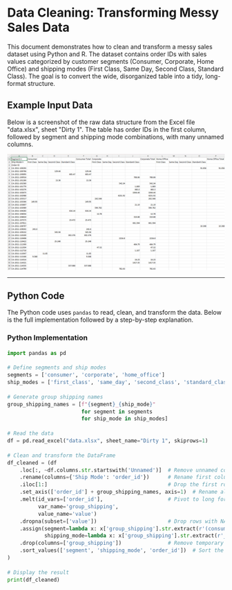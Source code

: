 # Data Cleaning: Transforming Messy Sales Data

This document demonstrates how to clean and transform a messy sales dataset using Python and R. The dataset contains order IDs with sales values categorized by customer segments (Consumer, Corporate, Home Office) and shipping modes (First Class, Same Day, Second Class, Standard Class). The goal is to convert the wide, disorganized table into a tidy, long-format structure.

## Example Input Data

Below is a screenshot of the raw data structure from the Excel file "data.xlsx", sheet "Dirty 1". The table has order IDs in the first column, followed by segment and shipping mode combinations, with many unnamed columns.

![Screenshot](https://raw.githubusercontent.com/madhanlibo/data-cleaning/main/pic/Screenshot%202025-03-31%20171953.png)

---

## Python Code

The Python code uses `pandas` to read, clean, and transform the data. Below is the full implementation followed by a step-by-step explanation.

### Python Implementation

```python
import pandas as pd

# Define segments and ship modes
segments = ['consumer', 'corporate', 'home_office']
ship_modes = ['first_class', 'same_day', 'second_class', 'standard_class']

# Generate group shipping names
group_shipping_names = [f"{segment}_{ship_mode}" 
                        for segment in segments 
                        for ship_mode in ship_modes]

# Read the data
df = pd.read_excel("data.xlsx", sheet_name="Dirty 1", skiprows=1)

# Clean and transform the DataFrame
df_cleaned = (df
    .loc[:, ~df.columns.str.startswith('Unnamed')]  # Remove unnamed columns
    .rename(columns={'Ship Mode': 'order_id'})      # Rename first column to "order_id"
    .iloc[1:]                                       # Drop the first row
    .set_axis(['order_id'] + group_shipping_names, axis=1)  # Rename all columns
    .melt(id_vars=['order_id'],                     # Pivot to long format
          var_name='group_shipping', 
          value_name='value')
    .dropna(subset=['value'])                       # Drop rows with NA values
    .assign(segment=lambda x: x['group_shipping'].str.extract(r'(consumer|corporate|home_office)'),
            shipping_mode=lambda x: x['group_shipping'].str.extract(r'_(.+)'))
    .drop(columns=['group_shipping'])               # Remove temporary column
    .sort_values(['segment', 'shipping_mode', 'order_id'])  # Sort the data
)

# Display the result
print(df_cleaned)


